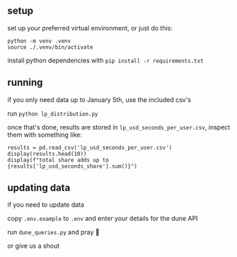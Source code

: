 ## setup

set up your preferred virtual environment, or just do this:

```
python -m venv .venv
source ./.venv/bin/activate
```

install python dependencies with `pip install -r requirements.txt`

## running

if you only need data up to January 5th, use the included csv's

run `python lp_distribution.py`

once that's done, results are stored in `lp_usd_seconds_per_user.csv`, inspect them with something like:

```
results = pd.read_csv('lp_usd_seconds_per_user.csv')
display(results.head(10))
display(f"total share adds up to {results['lp_usd_seconds_share'].sum()}")
```

## updating data

if you need to update data

copy `.env.example` to `.env` and enter your details for the dune API

run `dune_queries.py` and pray :pray:

or give us a shout
